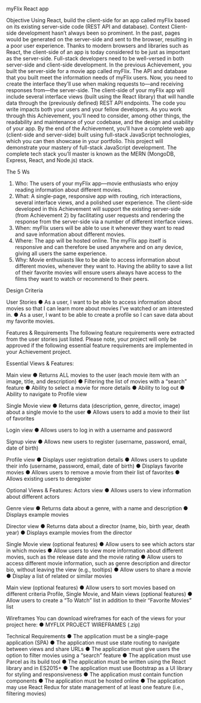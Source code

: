 myFlix React app

Objective
Using React, build the client-side for an app called myFlix based on its
existing server-side code (REST API and database).
Context
Client-side development hasn’t always been so prominent. In the past, pages would be generated on
the server-side and sent to the browser, resulting in a poor user experience. Thanks to modern
browsers and libraries such as React, the client-side of an app is today considered to be just as
important as the server-side. Full-stack developers need to be well-versed in both server-side and
client-side development.
In the previous Achievement, you built the server-side for a movie app called myFlix. The API and
database that you built meet the information needs of myFlix users. Now, you need to create the
interface they’ll use when making requests to—and receiving responses from—the server-side. The
client-side of your myFlix app will include several interface views (built using the React library) that will
handle data through the (previously defined) REST API endpoints.
The code you write impacts both your users and your fellow developers. As you work through this
Achievement, you’ll need to consider, among other things, the readability and maintenance of your
codebase, and the design and usability of your app.
By the end of the Achievement, you’ll have a complete web app (client-side and server-side) built using
full-stack JavaScript technologies, which you can then showcase in your portfolio. This project will
demonstrate your mastery of full-stack JavaScript development. The complete tech stack you’ll
master is known as the MERN (MongoDB, Express, React, and Node.js) stack.

The 5 Ws

1. Who: The users of your myFlix app—movie enthusiasts who enjoy reading information about
   different movies.
2. What: A single-page, responsive app with routing, rich interactions, several interface views,
   and a polished user experience. The client-side developed in this Achievement will support
   the existing server-side (from Achievement 2) by facilitating user requests and rendering the
   response from the server-side via a number of different interface views.
3. When: myFlix users will be able to use it whenever they want to read and save information
   about different movies.
4. Where: The app will be hosted online. The myFlix app itself is responsive and can therefore be
   used anywhere and on any device, giving all users the same experience.
5. Why: Movie enthusiasts like to be able to access information about different movies,
   whenever they want to. Having the ability to save a list of their favorite movies will ensure
   users always have access to the films they want to watch or recommend to their peers.

Design Criteria

User Stories
● As a user, I want to be able to access information about movies so that I can learn more
about movies I’ve watched or am interested in.
● As a user, I want to be able to create a profile so I can save data about my favorite movies.

Features & Requirements
The following feature requirements were extracted from the user stories just listed. Please note, your
project will only be approved if the following essential feature requirements are implemented in your
Achievement project.

Essential Views & Features:

Main view
● Returns ALL movies to the user (each movie item with an image, title, and description)
● Filtering the list of movies with a “search” feature
● Ability to select a movie for more details
● Ability to log out
● Ability to navigate to Profile view

Single Movie view
● Returns data (description, genre, director, image) about a single movie to the user
● Allows users to add a movie to their list of favorites

Login view
● Allows users to log in with a username and password

Signup view
● Allows new users to register (username, password, email, date of birth)

Profile view
● Displays user registration details
● Allows users to update their info (username, password, email, date of birth)
● Displays favorite movies
● Allows users to remove a movie from their list of favorites
● Allows existing users to deregister

Optional Views & Features:
Actors view
● Allows users to view information about different actors

Genre view
● Returns data about a genre, with a name and description
● Displays example movies

Director view
● Returns data about a director (name, bio, birth year, death year)
● Displays example movies from the director

Single Movie view (optional features)
● Allow users to see which actors star in which movies
● Allow users to view more information about different movies, such as the release date and the movie rating
● Allow users to access different movie information, such as genre description and director bio, without leaving the view (e.g., tooltips)
● Allow users to share a movie
● Display a list of related or similar movies

Main view (optional features)
● Allow users to sort movies based on different criteria Profile, Single Movie, and Main views (optional features)
● Allow users to create a “To Watch” list in addition to their “Favorite Movies” list

Wireframes
You can download wireframes for each of the views for your project here:
● MYFLIX PROJECT WIREFRAMES (.zip)

Technical Requirements
● The application must be a single-page application (SPA)
● The application must use state routing to navigate between views and share URLs
● The application must give users the option to filter movies using a “search” feature
● The application must use Parcel as its build tool
● The application must be written using the React library and in ES2015+
● The application must use Bootstrap as a UI library for styling and responsiveness
● The application must contain function components
● The application must be hosted online
● The application may use React Redux for state management of at least one feature (i.e., filtering movies)
